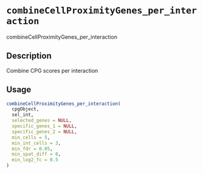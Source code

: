 # `combineCellProximityGenes_per_interaction`

combineCellProximityGenes_per_interaction


## Description

Combine CPG scores per interaction


## Usage

```r
combineCellProximityGenes_per_interaction(
  cpgObject,
  sel_int,
  selected_genes = NULL,
  specific_genes_1 = NULL,
  specific_genes_2 = NULL,
  min_cells = 5,
  min_int_cells = 3,
  min_fdr = 0.05,
  min_spat_diff = 0,
  min_log2_fc = 0.5
)
```


